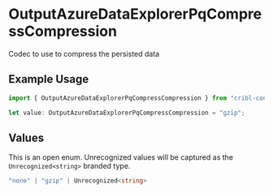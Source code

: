 # OutputAzureDataExplorerPqCompressCompression

Codec to use to compress the persisted data

## Example Usage

```typescript
import { OutputAzureDataExplorerPqCompressCompression } from "cribl-control-plane/models";

let value: OutputAzureDataExplorerPqCompressCompression = "gzip";
```

## Values

This is an open enum. Unrecognized values will be captured as the `Unrecognized<string>` branded type.

```typescript
"none" | "gzip" | Unrecognized<string>
```
